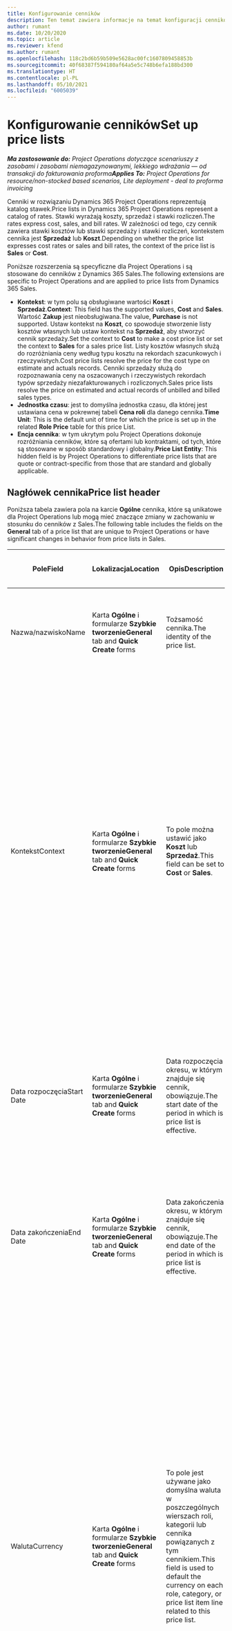 ```yaml
---
title: Konfigurowanie cenników
description: Ten temat zawiera informacje na temat konfiguracji cenników kosztów i sprzedaży.
author: rumant
ms.date: 10/20/2020
ms.topic: article
ms.reviewer: kfend
ms.author: rumant
ms.openlocfilehash: 118c2bd6b59b509e5628ac00fc1607809458853b
ms.sourcegitcommit: 40f68387f594180af64a5e5c748b6efa188bd300
ms.translationtype: HT
ms.contentlocale: pl-PL
ms.lasthandoff: 05/10/2021
ms.locfileid: "6005039"
---
```

# <a name="set-up-price-lists"></a><span data-ttu-id="c93cd-103">Konfigurowanie cenników</span><span class="sxs-lookup"><span data-stu-id="c93cd-103">Set up price lists</span></span>

<span data-ttu-id="c93cd-104">_**Ma zastosowanie do:** Project Operations dotyczące scenariuszy z zasobami i zasobami niemagazynowanymi, lekkiego wdrażania — od transakcji do fakturowania proforma_</span><span class="sxs-lookup"><span data-stu-id="c93cd-104">_**Applies To:** Project Operations for resource/non-stocked based scenarios, Lite deployment - deal to proforma invoicing_</span></span>

<span data-ttu-id="c93cd-105">Cenniki w rozwiązaniu Dynamics 365 Project Operations reprezentują katalog stawek.</span><span class="sxs-lookup"><span data-stu-id="c93cd-105">Price lists in Dynamics 365 Project Operations represent a catalog of rates.</span></span> <span data-ttu-id="c93cd-106">Stawki wyrażają koszty, sprzedaż i stawki rozliczeń.</span><span class="sxs-lookup"><span data-stu-id="c93cd-106">The rates express cost, sales, and bill rates.</span></span> <span data-ttu-id="c93cd-107">W zależności od tego, czy cennik zawiera stawki kosztów lub stawki sprzedaży i stawki rozliczeń, kontekstem cennika jest **Sprzedaż** lub **Koszt**.</span><span class="sxs-lookup"><span data-stu-id="c93cd-107">Depending on whether the price list expresses cost rates or sales and bill rates, the context of the price list is **Sales** or **Cost**.</span></span>

<span data-ttu-id="c93cd-108">Poniższe rozszerzenia są specyficzne dla Project Operations i są stosowane do cenników z Dynamics 365 Sales.</span><span class="sxs-lookup"><span data-stu-id="c93cd-108">The following extensions are specific to Project Operations and are applied to price lists from Dynamics 365 Sales.</span></span>

- <span data-ttu-id="c93cd-109">**Kontekst**: w tym polu są obsługiwane wartości **Koszt** i **Sprzedaż**.</span><span class="sxs-lookup"><span data-stu-id="c93cd-109">**Context**: This field has the supported values, **Cost** and **Sales**.</span></span> <span data-ttu-id="c93cd-110">Wartość **Zakup** jest nieobsługiwana.</span><span class="sxs-lookup"><span data-stu-id="c93cd-110">The value, **Purchase** is not supported.</span></span> <span data-ttu-id="c93cd-111">Ustaw kontekst na **Koszt**, co spowoduje stworzenie listy kosztów własnych lub ustaw kontekst na **Sprzedaż**, aby stworzyć cennik sprzedaży.</span><span class="sxs-lookup"><span data-stu-id="c93cd-111">Set the context to **Cost** to make a cost price list or set the context to **Sales** for a sales price list.</span></span> <span data-ttu-id="c93cd-112">Listy kosztów własnych służą do rozróżniania ceny według typu kosztu na rekordach szacunkowych i rzeczywistych.</span><span class="sxs-lookup"><span data-stu-id="c93cd-112">Cost price lists resolve the price for the cost type on estimate and actuals records.</span></span> <span data-ttu-id="c93cd-113">Cenniki sprzedaży służą do rozpoznawania ceny na oszacowanych i rzeczywistych rekordach typów sprzedaży niezafakturowanych i rozliczonych.</span><span class="sxs-lookup"><span data-stu-id="c93cd-113">Sales price lists resolve the price on estimated and actual records of unbilled and billed sales types.</span></span>
- <span data-ttu-id="c93cd-114">**Jednostka czasu**: jest to domyślna jednostka czasu, dla której jest ustawiana cena w pokrewnej tabeli **Cena roli** dla danego cennika.</span><span class="sxs-lookup"><span data-stu-id="c93cd-114">**Time Unit**: This is the default unit of time for which the price is set up in the related **Role Price** table for this price List.</span></span>
- <span data-ttu-id="c93cd-115">**Encja cennika**: w tym ukrytym polu Project Operations dokonuje rozróżniania cenników, które są ofertami lub kontraktami, od tych, które są stosowane w sposób standardowy i globalny.</span><span class="sxs-lookup"><span data-stu-id="c93cd-115">**Price List Entity**: This  hidden field is by Project Operations to differentiate price lists that are quote or contract-specific from those that are standard and globally applicable.</span></span>

## <a name="price-list-header"></a><span data-ttu-id="c93cd-116">Nagłówek cennika</span><span class="sxs-lookup"><span data-stu-id="c93cd-116">Price list header</span></span>

<span data-ttu-id="c93cd-117">Poniższa tabela zawiera pola na karcie **Ogólne** cennika, które są unikatowe dla Project Operations lub mogą mieć znaczące zmiany w zachowaniu w stosunku do cenników z Sales.</span><span class="sxs-lookup"><span data-stu-id="c93cd-117">The following table includes the fields on the **General** tab of a price list that are unique to Project Operations or have significant changes in behavior from price lists in Sales.</span></span>

| <span data-ttu-id="c93cd-118">Pole</span><span class="sxs-lookup"><span data-stu-id="c93cd-118">Field</span></span> | <span data-ttu-id="c93cd-119">Lokalizacja</span><span class="sxs-lookup"><span data-stu-id="c93cd-119">Location</span></span> | <span data-ttu-id="c93cd-120">Opis</span><span class="sxs-lookup"><span data-stu-id="c93cd-120">Description</span></span> | <span data-ttu-id="c93cd-121">Wpływ zmian w dalszych etapach</span><span class="sxs-lookup"><span data-stu-id="c93cd-121">Downstream impact</span></span> |
| --- | --- | --- | --- |
| <span data-ttu-id="c93cd-122">Nazwa/nazwisko</span><span class="sxs-lookup"><span data-stu-id="c93cd-122">Name</span></span> | <span data-ttu-id="c93cd-123">Karta **Ogólne** i formularze **Szybkie tworzenie**</span><span class="sxs-lookup"><span data-stu-id="c93cd-123">**General** tab and **Quick Create** forms</span></span> | <span data-ttu-id="c93cd-124">Tożsamość cennika.</span><span class="sxs-lookup"><span data-stu-id="c93cd-124">The identity of the price list.</span></span> | <span data-ttu-id="c93cd-125">Cennik jest wyświetlany wraz z wartością na wszystkich stronach list oraz w opcjach rozwijanych.</span><span class="sxs-lookup"><span data-stu-id="c93cd-125">The price list is shown with this value on all list pages and drop-down options.</span></span>|
| <span data-ttu-id="c93cd-126">Kontekst</span><span class="sxs-lookup"><span data-stu-id="c93cd-126">Context</span></span> | <span data-ttu-id="c93cd-127">Karta **Ogólne** i formularze **Szybkie tworzenie**</span><span class="sxs-lookup"><span data-stu-id="c93cd-127">**General** tab and **Quick Create** forms</span></span> | <span data-ttu-id="c93cd-128">To pole można ustawić jako **Koszt** lub **Sprzedaż**.</span><span class="sxs-lookup"><span data-stu-id="c93cd-128">This field can be set to **Cost** or **Sales**.</span></span> | <span data-ttu-id="c93cd-129">Cennik ustawiony na **Koszt** jest używany do wyszukiwania ceny w oszacowaniach kosztów i kosztach rzeczywistych.</span><span class="sxs-lookup"><span data-stu-id="c93cd-129">A price list set to **Cost** is used to look up the price for cost estimates and cost actuals.</span></span> <span data-ttu-id="c93cd-130">Cennik ustawiony na **Sprzedaż** jest używany do wyszukiwania ceny w oszacowaniach sprzedaży i wartościach rzeczywistych sprzedaży.</span><span class="sxs-lookup"><span data-stu-id="c93cd-130">A price list set to **Sales** is used to look up the price for sales estimates and sales actuals.</span></span> <span data-ttu-id="c93cd-131">Tylko cenniki z ustawionym kontekstem na **Sprzedaż** mogą być dołączane do cenników dla klienta, oferty lub kontraktu projektu.</span><span class="sxs-lookup"><span data-stu-id="c93cd-131">Only price lists that have the context set to **Sales** can be attached to project price lists for customers, project quotes, and project contracts.</span></span> |
| <span data-ttu-id="c93cd-132">Data rozpoczęcia</span><span class="sxs-lookup"><span data-stu-id="c93cd-132">Start Date</span></span> | <span data-ttu-id="c93cd-133">Karta **Ogólne** i formularze **Szybkie tworzenie**</span><span class="sxs-lookup"><span data-stu-id="c93cd-133">**General** tab and **Quick Create** forms</span></span> | <span data-ttu-id="c93cd-134">Data rozpoczęcia okresu, w którym znajduje się cennik, obowiązuje.</span><span class="sxs-lookup"><span data-stu-id="c93cd-134">The start date of the period in which is price list is effective.</span></span> | <span data-ttu-id="c93cd-135">Wraz z polem **Data końcowa** to pole jest używane w celu określenia cennika, który ma zastosowanie do określonego oszacowania lub konkretnego wiersza.</span><span class="sxs-lookup"><span data-stu-id="c93cd-135">With the **End Date** field, this field is used to determine which price list is applicable for a certain estimate or actual line.</span></span> |
| <span data-ttu-id="c93cd-136">Data zakończenia</span><span class="sxs-lookup"><span data-stu-id="c93cd-136">End Date</span></span> | <span data-ttu-id="c93cd-137">Karta **Ogólne** i formularze **Szybkie tworzenie**</span><span class="sxs-lookup"><span data-stu-id="c93cd-137">**General** tab and **Quick Create** forms</span></span> | <span data-ttu-id="c93cd-138">Data zakończenia okresu, w którym znajduje się cennik, obowiązuje.</span><span class="sxs-lookup"><span data-stu-id="c93cd-138">The end date of the period in which is price list is effective.</span></span> | <span data-ttu-id="c93cd-139">Wraz z polem **Data startowa** to pole jest używane w celu określenia cennika, który ma zastosowanie do określonego oszacowania lub konkretnego wiersza.</span><span class="sxs-lookup"><span data-stu-id="c93cd-139">With the **Start Date** field, this field is used to determine which price list is applicable for a certain estimate or actual line.</span></span> |
| <span data-ttu-id="c93cd-140">Waluta</span><span class="sxs-lookup"><span data-stu-id="c93cd-140">Currency</span></span> | <span data-ttu-id="c93cd-141">Karta **Ogólne** i formularze **Szybkie tworzenie**</span><span class="sxs-lookup"><span data-stu-id="c93cd-141">**General** tab and **Quick Create** forms</span></span> | <span data-ttu-id="c93cd-142">To pole jest używane jako domyślna waluta w poszczególnych wierszach roli, kategorii lub cennika powiązanych z tym cennikiem.</span><span class="sxs-lookup"><span data-stu-id="c93cd-142">This field is used to default the currency on each role, category, or price list item line related to this price list.</span></span> | <span data-ttu-id="c93cd-143">Nie można tworzyć cenników, roli, kategorii lub wierszy pozycji cennika w **Sprzedaży** w walutach innych niż podana waluta.</span><span class="sxs-lookup"><span data-stu-id="c93cd-143">On **Sales** price lists, roles, categories, or price list item lines can't be created in any currency other than this currency.</span></span> <span data-ttu-id="c93cd-144">W przypadku cenników **Koszt** można utworzyć wiersz ceny roli w dowolnej walucie.</span><span class="sxs-lookup"><span data-stu-id="c93cd-144">On **Cost** price lists, you can create a role price line in any currency.</span></span> <span data-ttu-id="c93cd-145">Waluta zdefiniowana w tym miejscu jest używana jako domyślna.</span><span class="sxs-lookup"><span data-stu-id="c93cd-145">The currency defined here is used as a default.</span></span> <span data-ttu-id="c93cd-146">Zależne od konfiguracji użytkownika ceny ról mogą zastąpić tę wartość w celu włączenia konfiguracji stawki kosztów pracy w dowolnej walucie.</span><span class="sxs-lookup"><span data-stu-id="c93cd-146">The user setup that is related role prices can override this value to enable labor cost rate setup in any currency.</span></span> <span data-ttu-id="c93cd-147">Stawki kosztów kategorii i koszty pozycji cennika można skonfigurować wyłącznie w walucie zdefiniowanej w tym miejscu.</span><span class="sxs-lookup"><span data-stu-id="c93cd-147">Category cost rates and price list item costs can be set up only in the currency defined here.</span></span> |
| <span data-ttu-id="c93cd-148">Jednostka czasu</span><span class="sxs-lookup"><span data-stu-id="c93cd-148">Time Unit</span></span> | <span data-ttu-id="c93cd-149">Karta **Ogólne** i formularze **Szybkie tworzenie**</span><span class="sxs-lookup"><span data-stu-id="c93cd-149">**General** tab and **Quick Create** forms</span></span> | <span data-ttu-id="c93cd-150">To pole jest używane jako domyślna jednostka czasu w poszczególnych wierszach roli cennika.</span><span class="sxs-lookup"><span data-stu-id="c93cd-150">This field is used to default the time unit on each role line related to this price list.</span></span> | <span data-ttu-id="c93cd-151">Ta wartość pola jest używana tylko w pokrewnych ustawieniach cen ról.</span><span class="sxs-lookup"><span data-stu-id="c93cd-151">This field value is only used on related role price setup.</span></span> <span data-ttu-id="c93cd-152">W przypadku cenników **Koszt** oraz **Sprzedaż** można utworzyć wiersz ceny w dowolnej jednostce czasu.</span><span class="sxs-lookup"><span data-stu-id="c93cd-152">On **Cost** and **Sales** price lists, you can create a role price line in any unit of time.</span></span> <span data-ttu-id="c93cd-153">Jednostka czasu zdefiniowana w tym miejscu jest używana jako domyślna.</span><span class="sxs-lookup"><span data-stu-id="c93cd-153">The time unit defined here is used as a default.</span></span> <span data-ttu-id="c93cd-154">Zależne od konfiguracji użytkownika ceny ról mogą zastąpić tę wartość w celu włączenia konfiguracji stawki kosztów pracy i rozliczania w dowolnej jednostce czasu.</span><span class="sxs-lookup"><span data-stu-id="c93cd-154">The user setup related role prices can override this value to enable labor cost and bill rate setup in any unit of time.</span></span> |
| <span data-ttu-id="c93cd-155">Opis</span><span class="sxs-lookup"><span data-stu-id="c93cd-155">Description</span></span> | <span data-ttu-id="c93cd-156">Karta **Ogólne** i formularze **Szybkie tworzenie**</span><span class="sxs-lookup"><span data-stu-id="c93cd-156">**General** tab and **Quick Create** forms</span></span> | <span data-ttu-id="c93cd-157">Jest to pole tekstowe umożliwiające wyświetlanie wielowierszowego opisu cennika.</span><span class="sxs-lookup"><span data-stu-id="c93cd-157">This text field allows you to provide a multi-line description of the price list.</span></span> | <span data-ttu-id="c93cd-158">To pole jest wyświetlane w widokach **Skojarzonych** z cennikiem w różnych encjach, w których znajdują się pokrewne cenniki.</span><span class="sxs-lookup"><span data-stu-id="c93cd-158">This field is shown in the **Associated** views on the price list in various entities that have related price lists.</span></span> |


[!INCLUDE[footer-include](../includes/footer-banner.md)]